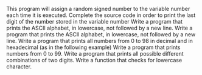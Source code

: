 This program will assign a random signed number to the variable number each time it is executed. Complete the source code in order to print the last digit of the number stored in the variable number
Write a program that prints the ASCII alphabet, in lowercase, not followed by a new line.
Write a program that prints the ASCII alphabet, in lowercase, not followed by a new line.
Write a program that prints all numbers from 0 to 98 in decimal and in hexadecimal (as in the following example)
Write a program that prints numbers from 0 to 99.
Write a program that prints all possible different combinations of two digits.
Write a function that checks for lowercase character.



